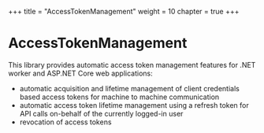 +++
title = "AccessTokenManagement"
weight = 10
chapter = true
+++

AccessTokenManagement
========

This library provides automatic access token management features for .NET worker and ASP.NET Core web applications:

* automatic acquisition and lifetime management of client credentials based access tokens for machine to machine communication
* automatic access token lifetime management using a refresh token for API calls on-behalf of the currently logged-in user
* revocation of access tokens

